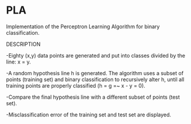 # PLA
Implementation of the Perceptron Learning Algorithm for binary classification.

DESCRIPTION

-Eighty (x,y) data points are generated and put into classes divided by the line: x = y.

-A random hypothesis line h is generated. The algorithm uses a subset of points (training set) and binary classification to recursively
    alter h, until all training points are properly classified (h = g =~ x - y = 0).

-Compare the final hypothesis line with a different subset of points (test set).

-Misclassification error of the training set and test set are displayed.
